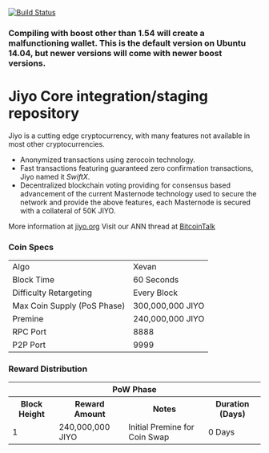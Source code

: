 
[![Build Status](https://travis-ci.org/jiyo-project/jiyo.svg?branch=master)](https://travis-ci.org/jiyo-project/jiyo)



### Compiling with boost other than 1.54 will create a malfunctioning wallet. This is the default version on Ubuntu 14.04, but newer versions will come with newer boost versions.


# Jiyo Core integration/staging repository


Jiyo is a cutting edge cryptocurrency, with many features not available in most other cryptocurrencies.
- Anonymized transactions using zerocoin technology.
- Fast transactions featuring guaranteed zero confirmation transactions, Jiyo named it _SwiftX_.
- Decentralized blockchain voting providing for consensus based advancement of the current Masternode
  technology used to secure the network and provide the above features, each Masternode is secured
  with a collateral of 50K JIYO.

More information at [jiyo.org](https://www.jiyo.org) Visit our ANN thread at [BitcoinTalk](https://bitcointalk.org/index.php?topic=506320.0)


### Coin Specs
<table>
<tr><td>Algo</td><td>Xevan</td></tr>
<tr><td>Block Time</td><td>60 Seconds</td></tr>
<tr><td>Difficulty Retargeting</td><td>Every Block</td></tr>
<tr><td>Max Coin Supply (PoS Phase)</td><td>300,000,000 JIYO</td></tr>
<tr><td>Premine</td><td>240,000,000 JIYO</td></tr>
<tr><td>RPC Port</td><td>8888</td></tr>
<tr><td>P2P Port</td><td>9999</td></tr>
</table>


### Reward Distribution

<table>
<th colspan=4>PoW Phase</th>
<tr><th>Block Height</th><th>Reward Amount</th><th>Notes</th><th>Duration (Days)</th></tr>
<tr><td>1</td><td>240,000,000 JIYO</td><td>Initial Premine for Coin Swap</td><td>0 Days</td></tr>

